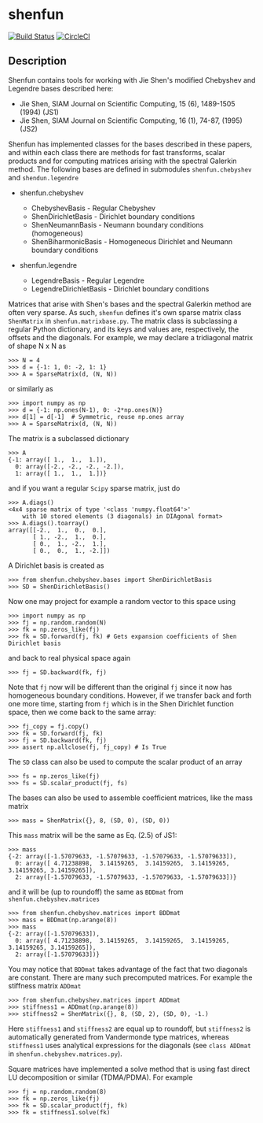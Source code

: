 # shenfun

[![Build Status](https://travis-ci.org/spectralDNS/shenfun.svg?branch=master)](https://travis-ci.org/spectralDNS/shenfun)
[![CircleCI](https://circleci.com/gh/spectralDNS/shenfun.svg?style=svg)](https://circleci.com/gh/spectralDNS/shenfun)

Description
-----------

Shenfun contains tools for working with Jie Shen's modified Chebyshev and Legendre bases described here:
  * Jie Shen, SIAM Journal on Scientific Computing, 15 (6), 1489-1505 (1994) (JS1)
  * Jie Shen, SIAM Journal on Scientific Computing, 16 (1), 74-87, (1995) (JS2)

Shenfun has implemented classes for the bases described in these papers, and within each class there are methods for fast transforms, scalar products and for computing matrices arising with the spectral Galerkin method. The following bases are defined in submodules `shenfun.chebyshev` and `shendun.legendre`

  * shenfun.chebyshev
    * ChebyshevBasis - Regular Chebyshev 
    * ShenDirichletBasis - Dirichlet boundary conditions
    * ShenNeumannBasis - Neumann boundary conditions (homogeneous)
    * ShenBiharmonicBasis - Homogeneous Dirichlet and Neumann boundary conditions
    
  * shenfun.legendre
    * LegendreBasis - Regular Legendre
    * LegendreDirichletBasis - Dirichlet boundary conditions
    
Matrices that arise with Shen's bases and the spectral Galerkin method are often very sparse. As such, `shenfun` defines it's own sparse matrix class `ShenMatrix` in `shenfun.matrixbase.py`. The matrix class is subclassing a regular Python dictionary, and its keys and values are, respectively, the offsets and the diagonals. For example, we may declare a tridiagonal matrix of shape N x N as

    >>> N = 4
    >>> d = {-1: 1, 0: -2, 1: 1}
    >>> A = SparseMatrix(d, (N, N))

or similarly as

    >>> import numpy as np
    >>> d = {-1: np.ones(N-1), 0: -2*np.ones(N)}
    >>> d[1] = d[-1]  # Symmetric, reuse np.ones array
    >>> A = SparseMatrix(d, (N, N))
    
The matrix is a subclassed dictionary

    >>> A
    {-1: array([ 1.,  1.,  1.]),
      0: array([-2., -2., -2., -2.]),
      1: array([ 1.,  1.,  1.])}
and if you want a regular `Scipy` sparse matrix, just do

    >>> A.diags()
    <4x4 sparse matrix of type '<class 'numpy.float64'>'
        with 10 stored elements (3 diagonals) in DIAgonal format>
    >>> A.diags().toarray()
    array([[-2.,  1.,  0.,  0.],
           [ 1., -2.,  1.,  0.],
           [ 0.,  1., -2.,  1.],
           [ 0.,  0.,  1., -2.]])

A Dirichlet basis is created as

    >>> from shenfun.chebyshev.bases import ShenDirichletBasis
    >>> SD = ShenDirichletBasis()

Now one may project for example a random vector to this space using

    >>> import numpy as np
    >>> fj = np.random.random(N)
    >>> fk = np.zeros_like(fj)
    >>> fk = SD.forward(fj, fk) # Gets expansion coefficients of Shen Dirichlet basis

and back to real physical space again

    >>> fj = SD.backward(fk, fj)
    
Note that `fj` now will be different than the original `fj` since it now has homogeneous boundary conditions. However, if we transfer back and forth one more time, starting from `fj` which is in the Shen Dirichlet function space, then we come back to the same array:

    >>> fj_copy = fj.copy()
    >>> fk = SD.forward(fj, fk)
    >>> fj = SD.backward(fk, fj)
    >>> assert np.allclose(fj, fj_copy) # Is True

The `SD` class can also be used to compute the scalar product of an array

    >>> fs = np.zeros_like(fj)
    >>> fs = SD.scalar_product(fj, fs)

The bases can also be used to assemble coefficient matrices, like the mass matrix

    >>> mass = ShenMatrix({}, 8, (SD, 0), (SD, 0))

This `mass` matrix will be the same as Eq. (2.5) of JS1:

    >>> mass
    {-2: array([-1.57079633, -1.57079633, -1.57079633, -1.57079633]),
      0: array([ 4.71238898,  3.14159265,  3.14159265,  3.14159265,  3.14159265, 3.14159265]),
      2: array([-1.57079633, -1.57079633, -1.57079633, -1.57079633])}

and it will be (up to roundoff) the same as `BDDmat` from `shenfun.chebyshev.matrices`

    >>> from shenfun.chebyshev.matrices import BDDmat
    >>> mass = BDDmat(np.arange(8))
    >>> mass
    {-2: array([-1.57079633]),
      0: array([ 4.71238898,  3.14159265,  3.14159265,  3.14159265,  3.14159265, 3.14159265]),
      2: array([-1.57079633])}

You may notice that `BDDmat` takes advantage of the fact that two diagonals are constant. There are many such precomputed matrices. For example the stiffness matrix `ADDmat`

    >>> from shenfun.chebyshev.matrices import ADDmat
    >>> stiffness1 = ADDmat(np.arange(8))
    >>> stiffness2 = ShenMatrix({}, 8, (SD, 2), (SD, 0), -1.)

Here `stiffness1` and `stiffness2` are equal up to roundoff, but `stiffness2` is automatically generated from Vandermonde type matrices, whereas `stiffness1` uses analytical expressions for the diagonals (see `class ADDmat` in `shenfun.chebyshev.matrices.py`). 

Square matrices have implemented a solve method that is using fast direct LU decomposition or similar (TDMA/PDMA). For example

    >>> fj = np.random.random(8)
    >>> fk = np.zeros_like(fj)
    >>> fk = SD.scalar_product(fj, fk)
    >>> fk = stiffness1.solve(fk)



    



  
